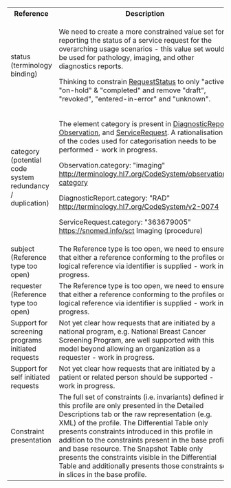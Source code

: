 <table class="list" width="100%">
<tbody>
  <tr>
    <th>Reference</th>
    <th>Description</th>
    <th>Issue No.</th>
  </tr>
  <tr>
    <td>status (terminology binding)</td>
    <td><p>We need to create a more constrained value set for reporting the status of a service request for the overarching usage scenarios - this value set would be used for pathology, imaging, and other diagnostics reports.</p>
        <p>Thinking to constrain <a href="http://hl7.org/fhir/R4/valueset-request-status.html">RequestStatus﻿</a> to only "active", "on-hold" & "completed" and remove "draft", "revoked", "entered-in-error" and "unknown".</p></td>
    <td>See <a href="https://github.com/AuDigitalHealth/ci-fhir-r4/issues/43">ci-fhir-r4/issues/43</a>, and <a href="https://jira.aws.tooling/browse/FTR-943">jira.aws.tooling/browse/FTR-943</a></td>
   </tr>
   <tr>
    <td>category (potential code system redundancy / duplication)</td>
    <td><p>The element category is present in <a href="http://hl7.org/fhir/R4/diagnosticreport.html">DiagnosticReport</a>, <a href="http://hl7.org/fhir/R4/observation.html">Observation</a>, and <a href="http://hl7.org/fhir/R4/servicerequest.html">ServiceRequest</a>. A rationalisation of the codes used for categorisation needs to be performed - work in progress.</p>
        <p>Observation.category: "imaging" <a href="http://hl7.org/fhir/R4/codesystem-observation-category.html">http://terminology.hl7.org/CodeSystem/observation-category</a></p>
        <p>DiagnosticReport.category: "RAD" <a href="http://hl7.org/fhir/R4/v2/0074/index.html">http://terminology.hl7.org/CodeSystem/v2-0074</a></p>
        <p>ServiceRequest.category: "363679005" <a href="http://hl7.org/fhir/R4/snomedct.html">https://snomed.info/sct</a> Imaging (procedure)</p></td>
    <td>See <a href="https://github.com/AuDigitalHealth/ci-fhir-r4/issues/28">ci-fhir-r4/issues/28</a></td>
   </tr>
   <tr>
    <td>subject (Reference type too open)</td>
    <td>The Reference type is too open, we need to ensure that either a reference conforming to the profiles or a logical reference via identifier is supplied - work in progress.</td>
    <td>See <a href="https://github.com/AuDigitalHealth/ci-fhir-r4/issues/43">ci-fhir-r4/issues/43</a></td>
   </tr>
   <tr>
    <td>requester (Reference type too open)</td>
    <td>The Reference type is too open, we need to ensure that either a reference conforming to the profiles or a logical reference via identifier is supplied - work in progress.</td>
    <td>See <a href="https://github.com/AuDigitalHealth/ci-fhir-r4/issues/43">ci-fhir-r4/issues/43</a></td>
   </tr>
  <tr>
    <td>Support for screening programs initiated requests</td>
    <td>Not yet clear how requests that are initiated by a national program, e.g. National Breast Cancer Screening Program, are well supported with this model beyond allowing an organization as a requester - work in progress.</td>
    <td>See <a href="https://github.com/AuDigitalHealth/ci-fhir-r4/issues/29">ci-fhir-r4/issues/29</a></td>
   </tr>
  <tr>
    <td>Support for self initiated requests</td>
    <td>Not yet clear how requests that are initiated by a patient or related person should be supported - work in progress.</td>
    <td>See <a href="https://github.com/AuDigitalHealth/ci-fhir-r4/issues/56">ci-fhir-r4/issues/56</a></td>
   </tr>
  <tr>
    <td>Constraint presentation</td>
    <td>The full set of constraints (i.e. invariants) defined in this profile are only presented in the Detailed Descriptions tab or the raw representation (e.g. XML) of the profile. The Differential Table only presents constraints introduced in this profile in addition to the constraints present in the base profile and base resource. The Snapshot Table only presents the constraints visible in the Differential Table and additionally presents those constraints set in slices in the base profile.</td>
    <td>See Zulip <a href="https://chat.fhir.org/#narrow/stream/179252-IG-creation/topic/Derived.20profile.20snapshot.20missing.20upstream.20invariants">Derived profile snapshot missing upstream invariants stream</a></td>
   </tr>   
   
</tbody>
</table>
